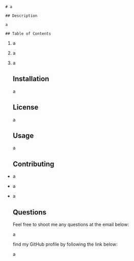 
    
    # a

    ## Description

    a

    ## Table of Contents
    
    
1. a
2. a
3. a

    ## Installation

    a

    ## License 
    
    a

    ## Usage 
    
    a

    ## Contributing

    
* a
* a
* a

    ## Questions

    Feel free to shoot me any questions at the email below:

    a

    find my GitHub profile by following the link below:

    a